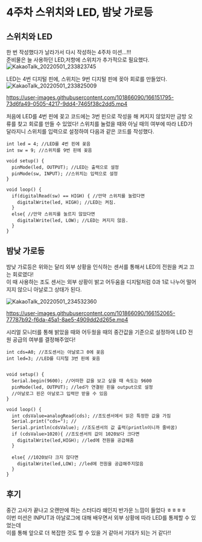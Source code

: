 4주차 스위치와 LED, 밤낮 가로등
====================================
스위치와 LED
-----------
한 번 작성했다가 날라가서 다시 작성하는 4주차 미션...!!!   
준비물은 늘 사용하던 LED,저항에 스위치가 추가적으로 필요했다.   
![KakaoTalk_20220501_233823745](https://user-images.githubusercontent.com/101866090/166151799-93c155c0-c101-4c27-ae7b-5c826e48a772.jpg)   

LED는 4번 디지털 핀에, 스위치는 9번 디지털 핀에 꽂아 회로를 만들었다.    
![KakaoTalk_20220501_233825009](https://user-images.githubusercontent.com/101866090/166151790-908b632b-d9da-4d20-b57b-d3ddf18b2ab8.jpg)    

https://user-images.githubusercontent.com/101866090/166151795-73d6fa49-0505-4217-9dd4-7465f38c2dd5.mp4    

처음에 LED를 4번 핀에 꽂고 코드에는 3번 핀으로 작성을 해 켜지지 않았지만 금방 오류를 찾고 회로를 만들 수 있었다!
스위치를 눌렀을 때와 아닐 때의 여부에 따라 LED가 달라지니 스위치를 입력으로 설정하여 다음과 같은 코드를 작성했다.    
````````````````````
int led = 4; //LED를 4번 핀에 꽂음
int sw = 9; //스위치를 9번 핀에 꽂음

void setup() {
  pinMode(led, OUTPUT); //LED는 출력으로 설정
  pinMode(sw, INPUT); //스위치는 입력으로 설정
}

void loop() {
  if(digitalRead(sw) == HIGH) { //만약 스위치를 눌렀다면
    digitalWrite(led, HIGH); //LED는 켜짐.
  }
  else{ //만약 스위치를 눌르지 않았다면
    digitalWrite(led, LOW); //LED는 켜지지 않음.
  } 
}
```````````````````````````

밤낮 가로등
------------
밤낮 가로등은 위와는 달리 외부 상황을 인식하는 센서를 통해서 LED의 전원을 켜고 끄는 회로였다!    
이 때 사용하는 조도 센서는 외부 상황이 밝고 어두움을 디지털처럼 0과 1로 나누어 떨어지지 않으니 아날로그 상태가 된다.

![KakaoTalk_20220501_234532360](https://user-images.githubusercontent.com/101866090/166152059-46235d52-b477-4e55-847b-10dc00cf6751.jpg)   

https://user-images.githubusercontent.com/101866090/166152065-77787b92-f6da-45a1-8ae5-4909dd2d265e.mp4   

시리얼 모니터를 통해 밝았을 때와 어두웠을 때의 중간값을 기준으로 설정하여 LED 전원 공급의 여부를 결정해주었다!
````````
int cds=A0; //조도센서는 아날로그 0에 꽂음
int led=3; //LED를 디지털 3번 핀에 꽂음


void setup() {
  Serial.begin(9600); //어떠한 값을 보고 싶을 때 속도는 9600
  pinMode(led, OUTPUT); //led가 연결된 핀을 output으로 설정
  //아날로그 핀은 아날로그 입력만 받을 수 있음
}

void loop() {
  int cdsValue=analogRead(cds); //조도센서에서 읽은 특정한 값을 가짐
  Serial.print("cds="); //
  Serial.println(cdsValue); //조도센서의 값 출력(println이니까 줄바꿈)
  if (cdsValue>1020){ //조도센서의 값이 1020보다 크다면
    digitalWrite(led,HIGH); //led에 전원을 공급해줌
  }

  else{ //1020보다 크지 않다면
    digitalWrite(led,LOW); //led에 전원을 공급해주지않음
  }
} 

``````````````````````````````

후기
-------
중간 고사가 끝나고 오랜만에 하는 스터디라 왜인지 반가운 느낌이 들었다 ㅎㅎㅎㅎ    
이번 미션은 INPUT과 아날로그에 대해 배우면서 외부 상황에 따라 LED를 통제할 수 있었는데    
이를 통해 앞으로 더 복잡한 것도 할 수 있을 거 같아서 기대가 되는 거 같다!!
